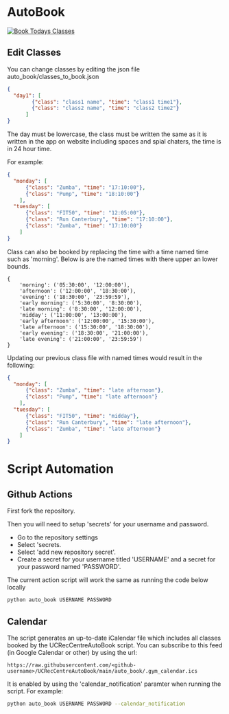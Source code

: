 # AutoBook

[![Book Todays Classes](https://github.com/zactodd/UCRecCentreAutoBook/actions/workflows/auto_book.yml/badge.svg)](https://github.com/zactodd/UCRecCentreAutoBook/actions/workflows/auto_book.yml)
## Edit Classes
You can change classes by editing the json file auto_book/classes_to_book.json
```json
{
  "day1": [
        {"class": "class1 name", "time": "class1 time1"},
        {"class": "class2 name", "time": "class2 time2"}
      ]
}
```
The day must be lowercase, the class must be written the same as it is written in the app on website including spaces and spial chaters, the time is in 24 hour time.

For example:
```json
{
  "monday": [
      {"class": "Zumba", "time": "17:10:00"},
      {"class": "Pump", "time": "18:10:00"}
    ],
  "tuesday": [
      {"class": "FIT50", "time": "12:05:00"},
      {"class": "Run Canterbury", "time": "17:10:00"},
      {"class": "Zumba", "time": "17:10:00"}
    ]
}
 ```

Class can also be booked by replacing the time with a time named time such as 'morning'.
Below is are the named times with there upper an lower bounds.
```
{
    'morning': ('05:30:00', '12:00:00'),
    'afternoon': ('12:00:00', '18:30:00'),
    'evening': ('18:30:00', '23:59:59'),
    'early morning': ('5:30:00', '8:30:00'),
    'late morning': ('8:30:00', '12:00:00'),
    'midday': ('11:00:00', '13:00:00'),
    'early afternoon': ('12:00:00', '15:30:00'),
    'late afternoon': ('15:30:00', '18:30:00'),
    'early evening': ('18:30:00', '21:00:00'),
    'late evening': ('21:00:00', '23:59:59')
}
```

Updating our previous class file with named times would result in the following:
```json
{
  "monday": [
      {"class": "Zumba", "time": "late afternoon"},
      {"class": "Pump", "time": "late afternoon"}
    ],
  "tuesday": [
      {"class": "FIT50", "time": "midday"},
      {"class": "Run Canterbury", "time": "late afternoon"},
      {"class": "Zumba", "time": "late afternoon"}
    ]
}
 ```

# Script Automation
## Github Actions
First fork the repository.

Then you will need to setup 'secrets' for your username and password.
- Go to the repository settings
- Select 'secrets.
- Select 'add new repository secret'. 
- Create a secret for your username titled 'USERNAME' and a secret for your password named 'PASSWORD'.

The current action script will work the same as running the code below locally
```bash
python auto_book USERNAME PASSWORD
```

## Calendar
The script generates an up-to-date iCalendar file which includes all classes booked by the UCRecCentreAutoBook script. You can subscribe to this feed (in Google Calendar or other) by using the url:

```
https://raw.githubusercontent.com/<github-username>/UCRecCentreAutoBook/main/auto_book/.gym_calendar.ics
```

It is enabled by using the 'calendar_notification' paramter when running the script. For example:
```bash
python auto_book USERNAME PASSWORD --calendar_notification 
```
